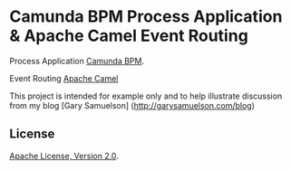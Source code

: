 # Camunda BPM Process Application & Apache Camel Event Routing
Process Application [Camunda BPM](http://docs.camunda.org).

Event Routing [Apache Camel](http://camel.apache.org/)   


This project is intended for example only and to help illustrate discussion from my blog [Gary Samuelson] (http://garysamuelson.com/blog)



## License
[Apache License, Version 2.0](http://www.apache.org/licenses/LICENSE-2.0).

<!-- HTML snippet for index page
  <tr>
    <td><img src="snippets/bpmcamundacamel2/src/main/resources/process.png" width="100"></td>
    <td><a href="snippets/bpmcamundacamel2">Camunda BPM Process Application</a></td>
    <td>A Process Application for [Camunda BPM](http://docs.camunda.org).</td>
  </tr>
-->
<!-- Tweet
New @CamundaBPM example: Camunda BPM Process Application - A Process Application for [Camunda BPM](http://docs.camunda.org). https://github.com/camunda/camunda-consulting/tree/master/snippets/bpmcamundacamel2
-->